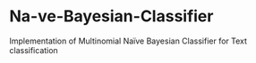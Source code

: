# Na-ve-Bayesian-Classifier
Implementation of Multinomial Naïve Bayesian Classifier for Text classification
